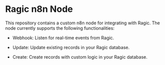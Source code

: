 # Ragic n8n Node

This repository contains a custom n8n node for integrating with Ragic. The node currently supports the following functionalities:

* Webhook: Listen for real-time events from Ragic.

* Update: Update existing records in your Ragic database.

* Create: Create records with custom logic in your Ragic database.
